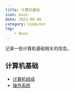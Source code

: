 ```yaml
---
title: 计算机基础
icon: base
date: 2023-08-08
category: Computer
tag:
    - Base
---
```


记录一些计算机基础相关的信息。

<!-- more -->

## 计算机基础

- [计算机组成](./computer_organization.md)
- [操作系统](./operating_system.md)
